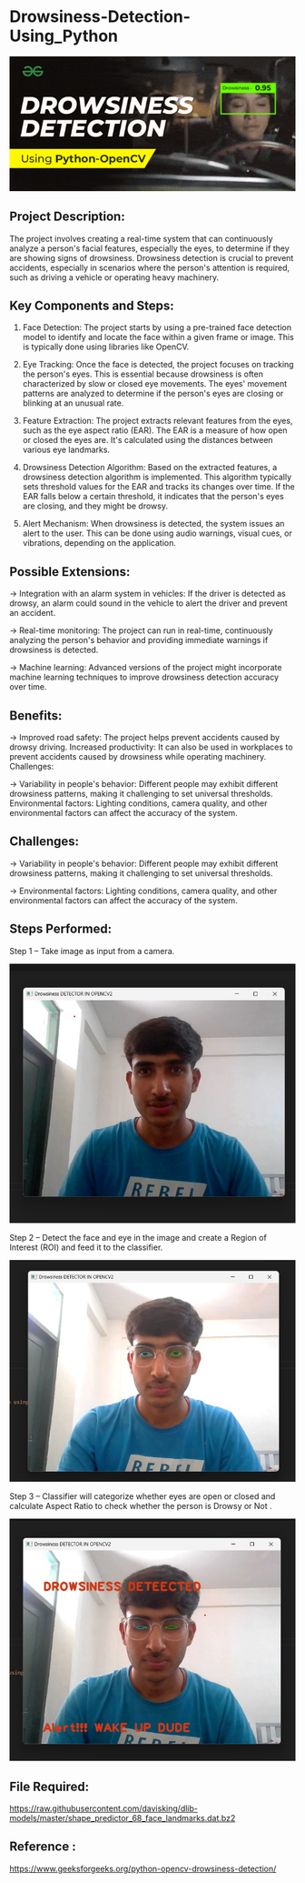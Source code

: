 # Drowsiness-Detection-Using_Python
<div align="center">
    <img src="https://github.com/222Aryan/Drowsiness-Detection-Using_Python/blob/main/gif.gif" alt="Alt Text" />
</div>

Project Description:
--------------------------------------------------------------------------------------------------------------------------------------------------------------------
The project involves creating a real-time system that can continuously analyze a person's facial features, especially the eyes, to determine if they are showing signs of drowsiness. Drowsiness detection is crucial to prevent accidents, especially in scenarios where the person's attention is required, such as driving a vehicle or operating heavy machinery.

Key Components and Steps:
-------------------------

1. Face Detection: The project starts by using a pre-trained face detection model to identify and locate the face within a given frame or image. This is typically done using libraries like OpenCV.

2. Eye Tracking: Once the face is detected, the project focuses on tracking the person's eyes. This is essential because drowsiness is often characterized by slow or closed eye movements. The eyes' movement patterns are analyzed to determine if the person's eyes are closing or blinking at an unusual rate.

3. Feature Extraction: The project extracts relevant features from the eyes, such as the eye aspect ratio (EAR). The EAR is a measure of how open or closed the eyes are. It's calculated using the distances between various eye landmarks.

4. Drowsiness Detection Algorithm: Based on the extracted features, a drowsiness detection algorithm is implemented. This algorithm typically sets threshold values for the EAR and tracks its changes over time. If the EAR falls below a certain threshold, it indicates that the person's eyes are closing, and they might be drowsy.

5. Alert Mechanism: When drowsiness is detected, the system issues an alert to the user. This can be done using audio warnings, visual cues, or vibrations, depending on the application.

Possible Extensions:
---------------------
-> Integration with an alarm system in vehicles: If the driver is detected as drowsy, an alarm could sound in the vehicle to alert the driver and prevent an accident.

-> Real-time monitoring: The project can run in real-time, continuously analyzing the person's behavior and providing immediate warnings if drowsiness is detected.

-> Machine learning: Advanced versions of the project might incorporate machine learning techniques to improve drowsiness detection accuracy over time.


Benefits:
---------

-> Improved road safety: The project helps prevent accidents caused by drowsy driving.
Increased productivity: It can also be used in workplaces to prevent accidents caused by drowsiness while operating machinery.
Challenges:

-> Variability in people's behavior: Different people may exhibit different drowsiness patterns, making it challenging to set universal thresholds.
Environmental factors: Lighting conditions, camera quality, and other environmental factors can affect the accuracy of the system.

Challenges:
------------
-> Variability in people's behavior: Different people may exhibit different drowsiness patterns, making it challenging to set universal thresholds.

-> Environmental factors: Lighting conditions, camera quality, and other environmental factors can affect the accuracy of the system.

Steps Performed:
----------------

Step 1 – Take image as input from a camera.
<div align="center">
    <img src="https://github.com/222Aryan/Drowsiness-Detection-Using_Python/blob/main/Step%201%20Drowsiness%20detector.jpg" alt="Alt Text" />
</div>

Step 2 – Detect the face  and eye in the image and create a Region of Interest (ROI) and feed it to the classifier.
<div align="center">
    <img src="https://github.com/222Aryan/Drowsiness-Detection-Using_Python/blob/main/Step%202%20Drowsiness%20detector.jpg" alt="Alt Text" />
</div>

Step 3 – Classifier will categorize whether eyes are open or closed and calculate Aspect Ratio to check whether the person is Drowsy or Not .
<div align="center">
    <img src="https://github.com/222Aryan/Drowsiness-Detection-Using_Python/blob/main/Step%203%20Drowsiness%20detector.jpg" alt="Alt Text" />
</div>

File Required:
--------------
https://raw.githubusercontent.com/davisking/dlib-models/master/shape_predictor_68_face_landmarks.dat.bz2

Reference :
-----------
https://www.geeksforgeeks.org/python-opencv-drowsiness-detection/
